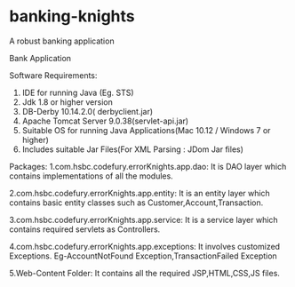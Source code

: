 # banking-knights
A robust banking application

Bank Application

Software Requirements:
1. IDE for running Java (Eg. STS)
2. Jdk 1.8 or higher version
3. DB-Derby 10.14.2.0( derbyclient.jar)
4. Apache Tomcat Server 9.0.38(servlet-api.jar)
5. Suitable OS for running Java Applications(Mac 10.12 / Windows 7 or higher)
6. Includes suitable Jar Files(For XML Parsing : JDom Jar files)
    
Packages:
1.com.hsbc.codefury.errorKnights.app.dao:
It is DAO layer which  contains implementations of all the modules.

2.com.hsbc.codefury.errorKnights.app.entity:
It is an entity layer which  contains basic entity  classes such as Customer,Account,Transaction.

3.com.hsbc.codefury.errorKnights.app.service:
It is a service layer which contains required servlets as Controllers.

4.com.hsbc.codefury.errorKnights.app.exceptions:
It involves customized Exceptions. Eg-AccountNotFound Exception,TransactionFailed Exception

5.Web-Content Folder:
It contains all the required JSP,HTML,CSS,JS files.
